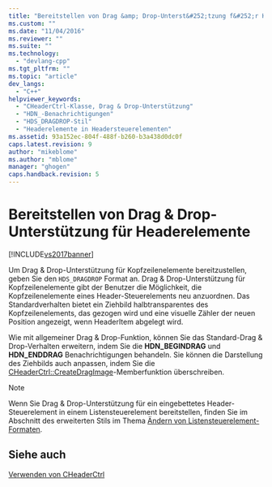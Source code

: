 ```yaml
---
title: "Bereitstellen von Drag &amp; Drop-Unterst&#252;tzung f&#252;r Headerelemente | Microsoft Docs"
ms.custom: ""
ms.date: "11/04/2016"
ms.reviewer: ""
ms.suite: ""
ms.technology: 
  - "devlang-cpp"
ms.tgt_pltfrm: ""
ms.topic: "article"
dev_langs: 
  - "C++"
helpviewer_keywords: 
  - "CHeaderCtrl-Klasse, Drag & Drop-Unterstützung"
  - "HDN_-Benachrichtigungen"
  - "HDS_DRAGDROP-Stil"
  - "Headerelemente in Headersteuerelementen"
ms.assetid: 93a152ec-804f-488f-b260-b3a438d0dc0f
caps.latest.revision: 9
author: "mikeblome"
ms.author: "mblome"
manager: "ghogen"
caps.handback.revision: 5
---
```

# Bereitstellen von Drag &amp; Drop-Unterst&#252;tzung f&#252;r Headerelemente
[!INCLUDE[vs2017banner](../assembler/inline/includes/vs2017banner.md)]

Um Drag & Drop\-Unterstützung für Kopfzeilenelemente bereitzustellen, geben Sie den `HDS_DRAGDROP` Format an.  Drag & Drop\-Unterstützung für Kopfzeilenelemente gibt der Benutzer die Möglichkeit, die Kopfzeilenelemente eines Header\-Steuerelements neu anzuordnen.  Das Standardverhalten bietet ein Ziehbild halbtransparentes des Kopfzeilenelements, das gezogen wird und eine visuelle Zähler der neuen Position angezeigt, wenn HeaderItem abgelegt wird.  
  
 Wie mit allgemeiner Drag & Drop\-Funktion, können Sie das Standard\-Drag & Drop\-Verhalten erweitern, indem Sie die **HDN\_BEGINDRAG** und **HDN\_ENDDRAG** Benachrichtigungen behandeln.  Sie können die Darstellung des Ziehbilds auch anpassen, indem Sie die [CHeaderCtrl::CreateDragImage](../Topic/CHeaderCtrl::CreateDragImage.md)\-Memberfunktion überschreiben.  
  
> [!NOTE]
>  Wenn Sie Drag & Drop\-Unterstützung für ein eingebettetes Header\-Steuerelement in einem Listensteuerelement bereitstellen, finden Sie im Abschnitt des erweiterten Stils im Thema [Ändern von Listensteuerelement\-Formaten](../mfc/changing-list-control-styles.md).  
  
## Siehe auch  
 [Verwenden von CHeaderCtrl](../mfc/using-cheaderctrl.md)